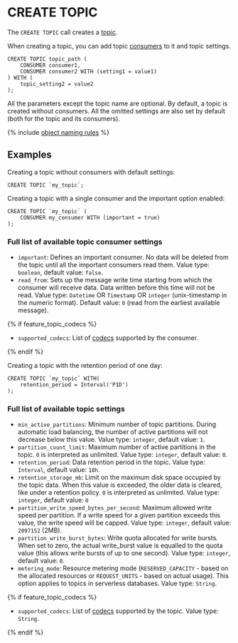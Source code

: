 # CREATE TOPIC

The `CREATE TOPIC` call creates a [topic](../../../../concepts/datamodel/topic).

When creating a topic, you can add topic [consumers](../../../../concepts/datamodel/topic#consumer) to it and topic settings.

```yql
CREATE TOPIC topic_path (
    CONSUMER consumer1,
    CONSUMER consumer2 WITH (setting1 = value1)
) WITH (
    topic_setting2 = value2
);
```

All the parameters except the topic name are optional. By default, a topic is created without consumers. All
the omitted settings are also set by default (both for the topic and its consumers).

{% include [object naming rules](../../../concepts/datamodel/_includes/object-naming-rules.md#object-naming-rules) %}

## Examples

Creating a topic without consumers with default settings:

```yql
CREATE TOPIC `my_topic`;
```

Creating a topic with a single consumer and the important option enabled:

```yql
CREATE TOPIC `my_topic` (
    CONSUMER my_consumer WITH (important = true)
);
```

### Full list of available topic consumer settings

* `important`: Defines an important consumer. No data will be deleted from the topic until all the important consumers read them. Value type: `boolean`, default value: `false`.
* `read_from`: Sets up the message write time starting from which the consumer will receive data. Data written before this time will not be read. Value type: `Datetime` OR `Timestamp` OR `integer` (unix-timestamp in the numeric format). Default value: `0` (read from the earliest available message).

{% if feature_topic_codecs %}
* `supported_codecs`: List of [codecs](concepts/topic#message-codec) supported by the consumer.

{% endif %}

Creating a topic with the retention period of one day:

```yql
CREATE TOPIC `my_topic` WITH(
    retention_period = Interval('P1D')
);
```

### Full list of available topic settings

* `min_active_partitions`: Minimum number of topic partitions. During automatic load balancing, the number of active partitions will not decrease below this value. Value type: `integer`, default value: `1`.
* `partition_count_limit`: Maximum number of active partitions in the topic. `0` is interpreted as unlimited. Value type: `integer`, default value: `0`.
* `retention_period`: Data retention period in the topic. Value type: `Interval`, default value: `18h`.
* `retention_storage_mb`: Limit on the maximum disk space occupied by the topic data. When this value is exceeded, the older data is cleared, like under a retention policy. `0` is interpreted as unlimited. Value type: `integer`, default value: `0`
* `partition_write_speed_bytes_per_second`: Maximum allowed write speed per partition. If a write speed for a given partition exceeds this value, the write speed will be capped. Value type: `integer`, default value: `2097152` (2MB).
* `partition_write_burst_bytes`: Write quota allocated for write bursts. When set to zero, the actual write_burst value is equalled to the quota value (this allows write bursts of up to one second). Value type: `integer`, default value: `0`.
* `metering_mode`: Resource metering mode (`RESERVED_CAPACITY` - based on the allocated resources or `REQUEST_UNITS` - based on actual usage). This option applies to topics in serverless databases. Value type: `String`.

{% if feature_topic_codecs %}

* `supported_codecs`: List of [codecs](concepts/topic#message-codec) supported by the topic. Value type: `String`.

{% endif %}

